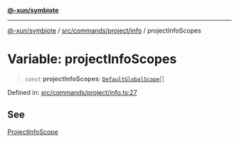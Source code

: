 [**@-xun/symbiote**](../../../../../README.md)

***

[@-xun/symbiote](../../../../../README.md) / [src/commands/project/info](../README.md) / projectInfoScopes

# Variable: projectInfoScopes

> `const` **projectInfoScopes**: [`DefaultGlobalScope`](../../../../configure/enumerations/DefaultGlobalScope.md)[]

Defined in: [src/commands/project/info.ts:27](https://github.com/Xunnamius/symbiote/blob/b82f5db0ddf304d345bd71e41da6d798adaa5156/src/commands/project/info.ts#L27)

## See

[ProjectInfoScope](../../../../configure/enumerations/DefaultGlobalScope.md)
